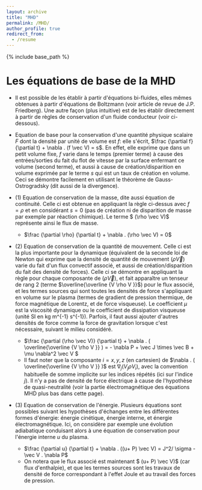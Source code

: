 ```yaml
---
layout: archive
title: "MHD"
permalink: /MHD/
author_profile: true
redirect_from:
  - /resume
---
```


{% include base_path %}

Les équations de base de la MHD
======
* Il est possible de les établir à partir d'équations bi-fluides, elles mêmes obtenues à partir d'équations de Boltzmann (voir article de revue de J.P. Friedberg). Une autre façon (plus intuitive) est de les établir directement à partir de règles de conservation d'un fluide conducteur (voir ci-dessous).
* Equation de base pour la conservation d'une quantité physique scalaire $F$ dont la densité par unité de volume est $f$: elle s'écrit, $\frac {\partial f} {\partial t} + \nabla . (f \vec V) = s$. En effet, elle exprime que dans un petit volume fixe, $f$ varie dans le temps (premier terme) à cause des entrées/sorties du fait du flot de vitesse par la surface enfermant ce volume (second terme), et aussi à cause de création/disparition en volume exprimée par le terme $s$ qui est un taux de création en volume. Ceci se démontre facilement en utilisant le théorème de Gauss-Ostrogradsky (dit aussi de la divergence).

* (1) Equation de conservation de la masse, dite aussi équation de continuité. Celle ci est obtenue en appliquant la règle ci-dessus avec $f = \rho$ et en considérant $s = 0$ (pas de création ni de disparition de masse par exemple par réaction chimique). Le terme $ (\rho \vec V)$ représente ainsi le flux de masse.
  * $\frac {\partial \rho} {\partial t} + \nabla . (\rho \vec V) = 0$
  
* (2) Equation de conservation de la quantité de mouvement. Celle ci est la plus importante pour la dynamique (équivalent de la seconde loi de Newton qui exprime que la densité de quantité de mouvement $(\rho \vec V)$ varie du fait d'un flux convectif associé, et aussi de création/disparition du fait des densité de forces). Celle ci se démontre en appliquant la règle pour chaque composante de $(\rho \vec V)$, et fait apparaître un tenseur de rang 2 (terme $\overline{\overline {V \rho V }}$)
pour le flux associé, et les termes sources qui sont toutes les densités de force s'appliquant en volume sur le plasma (termes de gradient de pression thermique, de force magnétique de Lorentz, et de force visqueuse). Le coefficient $\mu$ est la viscosité dynamique ou le coefficient de dissipation visqueuse (unité SI en kg m^{-1} s^{-1}). Parfois, il faut aussi ajouter d'autres densités de force comme la force de gravitation lorsque c'est nécessaire, suivant le milieu considéré.
  * $\frac {\partial (\rho \vec V)} {\partial t} + \nabla . ( \overline{\overline {V \rho V }} ) = - \nabla P + \vec J \times \vec B + \mu \nabla^2 \vec V $
  * Il faut noter que la composante $i = x, y, z$ (en cartesien) de $\nabla . ( \overline{\overline {V \rho V }} )$ est $\nabla_j (V_j \rho V_i )$, avec la convention habituelle de somme implicite sur les indices répétés (ici sur l'indice $j$). Il n'y a pas de densité de force électrique à cause de l'hypothèse de quasi-neutralité (voir la partie électromagnétique des équations MHD plus bas dans cette page).

* (3) Equation de conservation de l'énergie. Plusieurs équations sont possibles suivant les hypothèses d'échanges entre les différentes formes d'énergie: énergie cinétique, énergie interne, et énergie électromagnétique. Ici, on considère par exemple une évolution adiabatique conduisant alors à une équation de conservation pour l'énergie interne
$u$ du plasma.
  *  $\frac {\partial u} {\partial t} + \nabla . ((u+ P) \vec V) =  J^2/ \sigma - \vec V . \nabla P$
  *  On notera que le flux associé est maintenant $ (u+ P) \vec V)$ (car flux d'enthalpie), et que les termes sources sont les travaux de densité de force correspondant à l'effet Joule et au travail des forces de pression.
 
